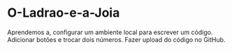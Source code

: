 # O-Ladrao-e-a-Joia
Aprendemos a, configurar um ambiente local para escrever um código. Adicionar botões e trocar dois números. Fazer upload do código no GitHub.
